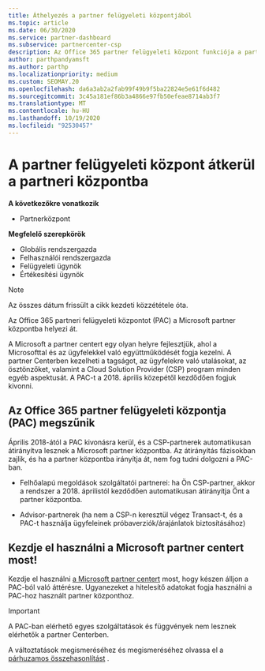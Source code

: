 ```yaml
---
title: Áthelyezés a partner felügyeleti központjából
ms.topic: article
ms.date: 06/30/2020
ms.service: partner-dashboard
ms.subservice: partnercenter-csp
description: Az Office 365 partner felügyeleti központ funkciója a partner központba kerül. Ismerje meg, hogy ez mit jelent, és hogyan teheti a dolgokat a partner Centerben.
author: parthpandyamsft
ms.author: parthp
ms.localizationpriority: medium
ms.custom: SEOMAY.20
ms.openlocfilehash: da6a3ab2a2fab99f49b9f5ba22824e5e61f6d482
ms.sourcegitcommit: 3c45a181ef86b3a4866e97fb50efeae8714ab3f7
ms.translationtype: MT
ms.contentlocale: hu-HU
ms.lasthandoff: 10/19/2020
ms.locfileid: "92530457"
---
```

# <a name="partner-admin-center-is-moving-to-the-partner-center"></a>A partner felügyeleti központ átkerül a partneri központba

**A következőkre vonatkozik**

- Partnerközpont

**Megfelelő szerepkörök**
- Globális rendszergazda
- Felhasználói rendszergazda
- Felügyeleti ügynök
- Értékesítési ügynök

> [!NOTE]  
> Az összes dátum frissült a cikk kezdeti közzététele óta.

Az Office 365 partneri felügyeleti központot (PAC) a Microsoft partner központba helyezi át.

A Microsoft a partner centert egy olyan helyre fejlesztjük, ahol a Microsofttal és az ügyfelekkel való együttműködését fogja kezelni. A partner Centerben kezelheti a tagságot, az ügyfelekre való utalásokat, az ösztönzőket, valamint a Cloud Solution Provider (CSP) program minden egyéb aspektusát. A PAC-t a 2018. április közepétől kezdődően fogjuk kivonni.

## <a name="the-office-365-partner-admin-center-pac-will-be-retired"></a>Az Office 365 partner felügyeleti központja (PAC) megszűnik

Április 2018-ától a PAC kivonásra kerül, és a CSP-partnerek automatikusan átirányítva lesznek a Microsoft partner központba. Az átirányítás fázisokban zajlik, és ha a partner központba irányítja át, nem fog tudni dolgozni a PAC-ban. 

- Felhőalapú megoldások szolgáltatói partnerei: ha Ön CSP-partner, akkor a rendszer a 2018. áprilistól kezdődően automatikusan átirányítja Önt a partner központba.

- Advisor-partnerek (ha nem a CSP-n keresztül végez Transact-t, és a PAC-t használja ügyfeleinek próbaverziók/árajánlatok biztosításához)

## <a name="start-using-the-microsoft-partner-center-now"></a>Kezdje el használni a Microsoft partner centert most!

Kezdje el használni [a Microsoft partner centert](https://partnercenter.microsoft.com/) most, hogy készen álljon a PAC-ból való áttérésre.  Ugyanezeket a hitelesítő adatokat fogja használni a PAC-hoz használt partner központhoz.

> [!IMPORTANT]  
> A PAC-ban elérhető egyes szolgáltatások és függvények nem lesznek elérhetők a partner Centerben.

 A változtatások megismeréséhez és megismeréséhez olvassa el a [párhuzamos összehasonlítást](moving-from-pac-to-pc.md) . 